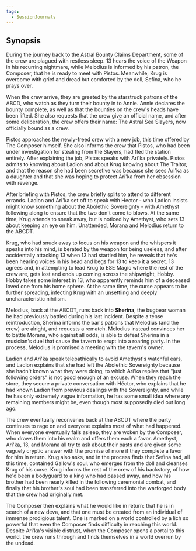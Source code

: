 ```yaml
---
tags:
  - SessionJournals
---
```


## Synopsis

During the journey back to the Astral Bounty Claims Department, some of the crew are plagued with restless sleep. 13 hears the voice of the Weapon in his recurring nightmare, while Melodius is informed by his patron, the Composer, that he is ready to meet with Pistos. Meanwhile, Krug is overcome with grief and dread but comforted by the doll, Sefina, who he prays over.

When the crew arrive, they are greeted by the starstruck patrons of the ABCD, who watch as they turn their bounty in to Annie. Annie declares the bounty complete, as well as that the bounties on the crew's heads have been lifted. She also requests that the crew give an official name, and after some deliberation, the crew offers their name: The Astral Sea Slayers, now officially bound as a crew. 

Pistos approaches the newly-freed crew with a new job, this time offered by The Composer himself. She also informs the crew that Pistos, who had been under investigation for stealing from the Slayers, had fled the station entirely. After explaining the job, Pistos speaks with Ari'ka privately. Pistos admits to knowing about Ladion and about Krug knowing about The Traitor, and that the reason she had been secretive was because she sees Ari'ka as a daughter and that she was hoping to protect Ari'ka from her obsession with revenge.

After briefing with Pistos, the crew briefly splits to attend to different errands. Ladion and Ari'ka set off to speak with Hector - who Ladion insists might know something about the Abolethic Sovereignty - with Amethyst following along to ensure that the two don't come to blows. At the same time, Krug attends to sneak away, but is noticed by Amethyst, who sets 13 about keeping an eye on him. Unattended, Morana and Melodius return to the ABCDT.

Krug, who had snuck away to focus on his weapon and the whispers it speaks into his mind, is berated by the weapon for being useless, and after accidentally attacking 13 when 13 had startled him, he reveals that he's been hearing voices in his head and begs for 13 to keep it a secret. 13 agrees and, in attempting to lead Krug to ESE Magic where the rest of the crew are, gets lost and ends up coming across the shipwright, Hobby. Hobby takes some interest in 13, who apparently reminds him of a deceased loved one from his home sphere. At the same time, the curse appears to be further spreading, infecting Krug with an unsettling and deeply uncharacteristic nihilism.

Melodius, back at the ABCDT, runs back into **Sherina**, the bugbear woman he had previously battled during his last incident. Despite a tense reintroduction, Sherina informs the bar's patrons that Melodius (and the crew) are alright, and requests a rematch. Melodius instead convinces her to battle Morana, who against all odds, is able to defeat Sherina in a musician's duel that cause the tavern to erupt into a roaring party. In the process, Melodius is promised a meeting with the tavern's owner.

Ladion and Ari'ka speak telepathically to avoid Amethyst's watchful ears, and Ladion explains that she had left the Abolethic Sovereignty because she hadn't known what they were doing, to which Ari'ka replies that "just following orders" is not good enough of an excuse. When they reach the store, they secure a private conversation with Héctor, who explains that he had known Ladion from previous dealings with the Sovereignty, and while he has only extremely vague information, he has some small idea where any remaining members might be, even though most supposedly died out long ago.

The crew eventually reconvenes back at the ABCDT where the party continues to rage on and everyone explains most of what had happened. When everyone eventually falls asleep, they are woken by the Composer, who draws them into his realm and offers them each a favor. Amethyst, Ari'ka, 13, and Morana all try to ask about their pasts and are given some vaguely cryptic answer with the promise of more if they complete a favor for him in return. Krug also asks, and in the process finds that Sefina had, all this time, contained Gallow's soul, who emerges from the doll and cleanses Krug of his curse. Krug informs the rest of the crew of his backstory, of how he'd been a bodyguard to a king who had passed away, and how his brother had been nearly killed in the following ceremonial combat, and finally that his brother's soul had been transferred into the warforged body that the crew had originally met.

The Composer then explains what he would like in return: that he is in search of a new deva, and that one must be created from an individual of immense prodigious talent. One is marked on a world controlled by a lich so powerful that even the Composer finds difficulty in reaching this world. Despite Ari'ka's visible distrust, when the Composer opens a portal to this world, the crew runs through and finds themselves in a world overrun by the undead.
